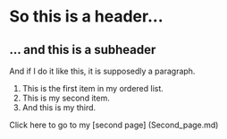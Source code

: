 # So this is a header...

## ... and this is a subheader

And if I do it like this, it is supposedly a paragraph.

1. This is the first item in my ordered list.
2. This is my second item. 
3. And this is my third.

Click here to go to my [second page] (Second_page.md)